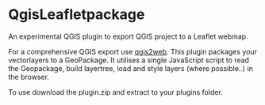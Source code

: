 # QgisLeafletpackage
An experimental QGIS plugin to export QGIS project to a Leaflet webmap.

For a comprehensive QGIS export use [qgis2web](https://github.com/tomchadwin/qgis2web).
This plugin packages your vectorlayers to a GeoPackage. It utilises a single JavaScript script to read the Geopackage, build layertree, load and style layers  (where possible..) in the browser.

To use download the plugin.zip and extract to your plugins folder.
